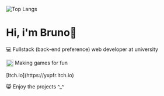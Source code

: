 ![Top Langs](https://github-readme-stats.vercel.app/api/top-langs/?username=anuraghazra&layout=compact)
<h1 align="left">Hi, i'm Bruno👋</h1>
<p align="left">💻 Fullstack (back-end preference) web developer at university</p>
<p align="left"><img width="20px" align="center" src="https://static.itch.io/images/itchio-textless-black.svg"> Making games for fun </p> 
[Itch.io](https://yxpfr.itch.io)
<p align="left">😸 Enjoy the projects ^_^</p>





